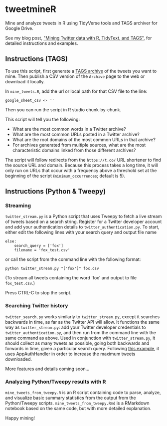 # tweetmineR

Mine and analyze tweets in R using TidyVerse tools and TAGS archiver for Google Drive.

See my blog post, ["Mining Twitter data with R, TidyText, and TAGS"](http://pushpullfork.com/2017/02/mining-twitter-data-tidy-text-tags/), for detailed instructions and examples.

## Instructions (TAGS)

To use this script, first generate a [TAGS archive](https://tags.hawksey.info/) of the tweets you want to mine. Then publish a CSV version of the ```Archive``` page to the web or download it locally.

In ```mine_tweets.R```, add the url or local path for that CSV file to the line:

    google_sheet_csv <- ''

Then you can run the script in R studio chunk-by-chunk.

This script will tell you the following:

- What are the most common words in a Twitter archive?  
- What are the most common URLs posted in a Twitter archive?  
- What are the root domains of the most common URLs in that archive?  
- For archives generated from multiple sources, what are the most characteristic domains linked from those different archives?

The script will follow redirects from the ```https://t.co/``` URL shortener to find the source URL and domain. Because this process takes a long time, it will only run on URLs that occur with a frequency above a threshold set at the beginning of the script (```minimum_occurrences```; default is 5).

## Instructions (Python & Tweepy)

### Streaming

```twitter_stream.py``` is a Python script that uses Tweepy to fetch a live stream of tweets based on a search string. Register for a Twitter developer account and add your authentication details to ```twitter_authentication.py```. To start, either edit the following lines with your search query and output file name

```
else:
    search_query = ['fox']
    filename = 'fox_test.csv'
```

or call the script from the command line with the following format:

```python twitter_stream.py "['fox']" fox.csv```

(To stream all tweets containing the word 'fox' and output to file `fox_test.csv`.)

Press CTRL-C to stop the script.

### Searching Twitter history

```twitter_search.py``` works similarly to ```twitter_stream.py```, except it searches backwards in time, as far as the Twitter API will allow. It functions the same way as ```twitter_stream.py```: add your Twitter developer credentials to ```twitter_authentication.py```, and then run from the command line with the same command as above. Used in conjunction with ```twitter_stream.py```, it should collect as many tweets as possible, going both backwards and forwards in time, given a particular search query. Following [this example](https://www.karambelkar.info/2015/01/how-to-use-twitters-search-rest-api-most-effectively./), it uses AppAuthHandler in order to increase the maximum tweets downloaded.

More features and details coming soon...

### Analyzing Python/Tweepy results with R

```mine_tweets_from_tweepy.R``` is an R script containing code to parse, analyze, and visualize basic summary statistics from the output from the Python/Tweepy scripts. ```mine_tweets_from_tweepy.Rmd``` is a RMarkdown notebook based on the same code, but with more detailed explanation.

Happy mining!
